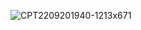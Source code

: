 ![CPT2209201940-1213x671](https://user-images.githubusercontent.com/47016656/191383474-31ce5754-1cce-4020-b05a-2f73bdc0577f.gif)
